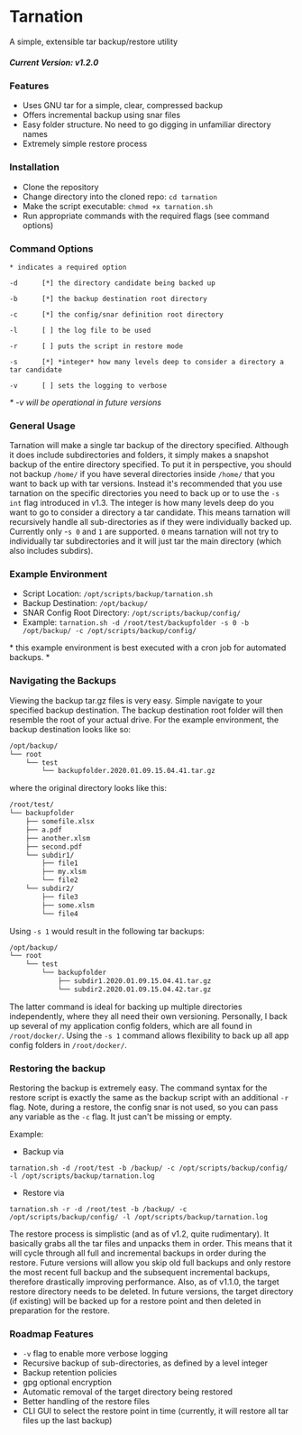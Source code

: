 # Tarnation
A simple, extensible tar backup/restore utility

##### Current Version: v1.2.0

### Features
- Uses GNU tar for a simple, clear, compressed backup
- Offers incremental backup using snar files
- Easy folder structure. No need to go digging in unfamiliar directory names
- Extremely simple restore process

### Installation
- Clone the repository
- Change directory into the cloned repo: `cd tarnation`
- Make the script executable: `chmod +x tarnation.sh`
- Run appropriate commands with the required flags (see command options)

### Command Options
`* indicates a required option`

`-d      [*] the directory candidate being backed up`

`-b      [*] the backup destination root directory`

`-c      [*] the config/snar definition root directory`

`-l      [ ] the log file to be used`

`-r      [ ] puts the script in restore mode`

`-s      [*] *integer* how many levels deep to consider a directory a tar candidate`

`-v      [ ] sets the logging to verbose`

_\* -v will be operational in future versions_

### General Usage
Tarnation will make a single tar backup of the directory specified. Although it does include subdirectories and folders, it simply makes a snapshot backup of the entire directory specified. To put it in perspective, you should not backup `/home/` if you have several directories inside `/home/` that you want to back up with tar versions. Instead it's recommended that you use tarnation on the specific directories you need to back up or to use the `-s int` flag introduced in v1.3. The integer is how many levels deep do you want to go to consider a directory a tar candidate. This means tarnation will recursively handle all sub-directories as if they were individually backed up. Currently only -`s 0` and `1` are supported. `0` means tarnation will not try to individually tar subdirectories and it will just tar the main directory (which also includes subdirs).

### Example Environment
- Script Location: `/opt/scripts/backup/tarnation.sh`
- Backup Destination: `/opt/backup/`
- SNAR Config Root Directory: `/opt/scripts/backup/config/`
- Example:
`tarnation.sh -d /root/test/backupfolder -s 0 -b /opt/backup/ -c /opt/scripts/backup/config/`

\* this example environment is best executed with a cron job for automated backups. *

### Navigating the Backups

Viewing the backup tar.gz files is very easy. Simple navigate to your specified backup destination. The backup destination root folder will then resemble the root of your actual drive. For the example environment, the backup destination looks like so:
```bash
/opt/backup/
└── root
    └── test
        └── backupfolder.2020.01.09.15.04.41.tar.gz
```
where the original directory looks like this:
```bash
/root/test/
└── backupfolder
    ├── somefile.xlsx
    ├── a.pdf
    ├── another.xlsm
    ├── second.pdf
    └── subdir1/
        ├── file1
        ├── my.xlsm
        └── file2
    └── subdir2/
        ├── file3
        ├── some.xlsm
        └── file4
```

Using `-s 1` would result in the following tar backups:

```bash
/opt/backup/
└── root
    └── test
        └── backupfolder
            ├── subdir1.2020.01.09.15.04.41.tar.gz
            └── subdir2.2020.01.09.15.04.42.tar.gz
```

The latter command is ideal for backing up multiple directories independently, where they all need their own versioning. Personally, I back up several of my application config folders, which are all found in `/root/docker/`. Using the `-s 1` command allows flexibility to back up all app config folders in `/root/docker/`.

### Restoring the backup
Restoring the backup is extremely easy. The command syntax for the restore script is exactly the same as the backup script with an additional `-r` flag. Note, during a restore, the config snar is not used, so you can pass any variable as the `-c` flag. It just can't be missing or empty.

Example:
- Backup via

```tarnation.sh -d /root/test -b /backup/ -c /opt/scripts/backup/config/ -l /opt/scripts/backup/tarnation.log```
- Restore via

```tarnation.sh -r -d /root/test -b /backup/ -c /opt/scripts/backup/config/ -l /opt/scripts/backup/tarnation.log```

The restore process is simplistic (and as of v1.2, quite rudimentary). It basically grabs all the tar files and unpacks them in order. This means that it will cycle through all full and incremental backups in order during the restore. Future versions will allow you skip old full backups and only restore the most recent full backup and the subsequent incremental backups, therefore drastically improving performance. Also, as of v1.1.0, the target restore directory needs to be deleted. In future versions, the target directory (if existing) will be backed up for a restore point and then deleted in preparation for the restore.

### Roadmap Features
- `-v` flag to enable more verbose logging
- Recursive backup of sub-directories, as defined by a level integer
- Backup retention policies
- gpg optional encryption
- Automatic removal of the target directory being restored
- Better handling of the restore files
- CLI GUI to select the restore point in time (currently, it will restore all tar files up the last backup)
